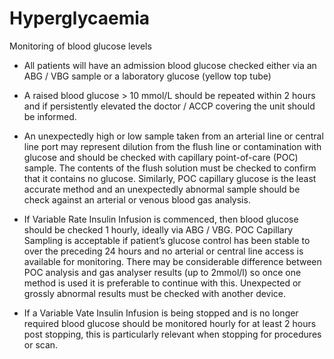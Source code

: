 # Hyperglycaemia

Monitoring of blood glucose levels

- All patients will have an admission blood glucose checked either via an ABG / VBG sample or a laboratory glucose (yellow top tube)

- A raised blood glucose > 10 mmol/L should be repeated within 2 hours and if persistently elevated the doctor / ACCP covering the unit should be informed.

- An unexpectedly high or low sample taken from an arterial line or central line port may represent dilution from the flush line or contamination with glucose and should be checked with capillary point-of-care (POC) sample. The contents of the flush solution must be checked to confirm that it contains no glucose.  Similarly, POC capillary glucose is the least accurate method and an unexpectedly abnormal sample should be check against an arterial or venous blood gas analysis.

- If Variable Rate Insulin Infusion is commenced, then blood glucose should be checked 1 hourly, ideally via ABG / VBG.  POC Capillary Sampling is acceptable if patient’s glucose control has been stable to over the preceding 24 hours and no arterial or central line access is available for monitoring. There may be considerable difference between POC analysis and gas analyser results (up to 2mmol/l) so once one method is used it is preferable to continue with this. Unexpected or grossly abnormal results must be checked with another device.

- If a Variable Vate Insulin Infusion is being stopped and is no longer required blood glucose should be monitored hourly for at least 2 hours post stopping, this is particularly relevant when stopping for procedures or scan.
